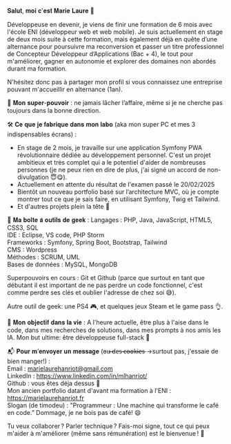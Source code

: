 

𝐒𝐚𝐥𝐮𝐭, 𝐦𝐨𝐢 𝐜'𝐞𝐬𝐭 𝐌𝐚𝐫𝐢𝐞 𝐋𝐚𝐮𝐫𝐞 👋

Développeuse en devenir, je viens de finir une formation de 6 mois avec l'école ENI (développeur web et web mobile).
Je suis actuellement en stage de deux mois suite à cette formation, mais également déjà en quête d’une alternance pour poursuivre ma reconversion et passer un titre professionnel de Concepteur Développeur d’Applications (Bac + 4), le tout pour m'améliorer, gagner en autonomie et explorer des domaines non abordés durant ma formation.

N'hésitez donc pas à partager mon profil si vous connaissez une entreprise pouvant m'accueillir en alternance (1an).


🚀 𝐌𝐨𝐧 𝐬𝐮𝐩𝐞𝐫-𝐩𝐨𝐮𝐯𝐨𝐢𝐫 : ne jamais lâcher l’affaire, même si je ne cherche pas toujours dans la bonne direction.


🛠️ 𝐂𝐞 𝐪𝐮𝐞 𝐣𝐞 𝐟𝐚𝐛𝐫𝐢𝐪𝐮𝐞 𝐝𝐚𝐧𝐬 𝐦𝐨𝐧 𝐥𝐚𝐛𝐨 (aka mon super PC et mes 3 indispensables écrans) :
  - En stage de 2 mois, je travaille sur une application Symfony PWA révolutionnaire dédiée au développement personnel. C'est un projet ambitieux et très complet qui a le potentiel d'aider de nombreuses personnes (je ne peux rien en dire de plus, j'ai signé un accord de non-divulgation 😇😋).
  - Actuellement en attente du résultat de l'examen passé le 20/02/2025
  - Bientôt un nouveau portfolio basé sur l’architecture MVC, où je compte montrer tout ce que je sais faire, en utilisant Symfony, Twig et Tailwind.
  - Et d'autres projets plein la tête 🧐

    
🧰 𝐌𝐚 𝐛𝐨𝐢̂𝐭𝐞 𝐚̀ 𝐨𝐮𝐭𝐢𝐥𝐬 𝐝𝐞 𝐠𝐞𝐞𝐤 :
Langages : PHP, Java, JavaScript, HTML5, CSS3, SQL<br>
IDE : Eclipse, VS code, PHP Storm<br>
Frameworks : Symfony, Spring Boot, Bootstrap, Tailwind<br>
CMS : Wordpress<br>
Méthodes : SCRUM, UML<br>
Bases de données : MySQL, MongoDB<br>

Superpouvoirs en cours : Git et Github (parce que surtout en tant que débutant il est important de ne pas perdre un code fonctionnel, c'est comme perdre ses clés et oublier l'adresse de chez soi 😅).

Autre outil de geek: une PS4 🎮, et quelques jeux Steam et le game pass 👌.



🎯 𝐌𝐨𝐧 𝐨𝐛𝐣𝐞𝐜𝐭𝐢𝐟 𝐝𝐚𝐧𝐬 𝐥𝐚 𝐯𝐢𝐞 :
A l'heure actuelle, être plus à l'aise dans le code, dans mes recherches de solutions, dans mes prompts à nos amis les IA.
Mon but ultime: être développeuse full-stack 💙



📬 𝐏𝐨𝐮𝐫 𝐦’𝐞𝐧𝐯𝐨𝐲𝐞𝐫 𝐮𝐧 𝐦𝐞𝐬𝐬𝐚𝐠𝐞 (o̵u̵̶̵ ̵̶̵d̵e̵s̵ ̵̶̵c̵̶̵o̵̶̵o̵̶̵k̵̶̵i̵̶̵e̵̶̵s̵  ->surtout pas, j'essaie de bien manger!) :<br>
Email : marielaurehanriot@gmail.com <br>
LinkedIn : https://www.linkedin.com/in/mlhanriot/<br>
Github : vous êtes déja dessus 🤭<br>
Mon ancien portfolio datant d'avant ma formation à l'ENI : https://marielaurehanriot.fr<br>
Slogan (de timodeu) : "Programmeur : Une machine qui transforme le café en code.” Dommage, je ne bois pas de café! 😄




Tu veux collaborer ? Parler technique ? 
Fais-moi signe, tout ce qui peux m'aider à m'améliorer (même sans rémunération) est le bienvenue ! 🙌


